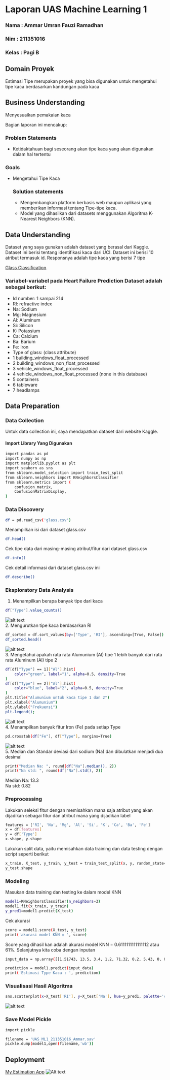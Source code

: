 # Laporan UAS Machine Learning 1
### Nama  : Ammar Umran Fauzi Ramadhan
### Nim   : 211351016
### Kelas : Pagi B

## Domain Proyek

Estimasi Tipe merupakan proyek yang bisa digunakan untuk mengetahui tipe kaca berdasarkan kandungan pada kaca 

## Business Understanding

Menyesuaikan pemakaian kaca

Bagian laporan ini mencakup:

### Problem Statements

- Ketidaktahuan bagi seseorang akan tipe kaca yang akan digunakan dalam hal tertentu

### Goals

- Mengetahui Tipe Kaca
    ### Solution statements
    - Mengembangkan platform berbasis web maupun aplikasi yang memberikan informasi tentang Tipe-tipe kaca.
    - Model yang dihasilkan dari datasets menggunakan Algoritma K-Nearest Neighbors (KNN).

## Data Understanding
Dataset yang saya gunakan adalah dataset yang berasal dari Kaggle. Dataset ini berisi tentang identifikasi kaca dari UCI. Dataset ini berisi 10 atribut termasuk id. Responsnya adalah tipe kaca yang berisi 7 tipe<br>

[Glass Classification](https://www.kaggle.com/datasets/uciml/glass).

### Variabel-variabel pada Heart Failure Prediction Dataset adalah sebagai berikut:
- Id number: 1 sampai 214
- RI: refractive index
- Na: Sodium
- Mg: Magnesium
- Al: Aluminum
- Si: Silicon
- K: Potassium
- Ca: Calcium
- Ba: Barium
- Fe: Iron
- Type of glass: (class attribute)
- 1 building_windows_float_processed
- 2 building_windows_non_float_processed
- 3 vehicle_windows_float_processed
- 4 vehicle_windows_non_float_processed (none in this database)
- 5 containers
- 6 tableware
- 7 headlamps

## Data Preparation

### Data Collection
Untuk data collection ini, saya mendapatkan dataset dari website Kaggle.

#### Import Library Yang Digunakan
``` bash
import pandas as pd
import numpy as np
import matplotlib.pyplot as plt
import seaborn as sns
from sklearn.model_selection import train_test_split
from sklearn.neighbors import KNeighborsClassifier
from sklearn.metrics import (
    confusion_matrix,
    ConfusionMatrixDisplay,
)
```

### Data Discovery

``` bash
df = pd.read_csv('glass.csv')
```
Menampilkan isi dari dataset glass.csv
``` bash
df.head()
```
Cek tipe data dari masing-masing atribut/fitur dari dataset glass.csv
``` bash
df.info()
```
Cek detail informasi dari dataset glass.csv ini
``` bash
df.describe()
```

### Eksploratory Data Analysis
1. Menampilkan berapa banyak tipe dari kaca
``` bash
df["Type"].value_counts()
```
![alt text](outputa.png)<br>
2. Mengurutkan tipe kaca berdasarkan RI
``` bash
df_sorted = df.sort_values(by=['Type', 'RI'], ascending=[True, False])
df_sorted.head()
```
![alt text](outputb.png)<br>
3. Mengetahui apakah rata rata Alumunium (Al) tipe 1 lebih banyak dari rata rata Aluminum (Al) tipe 2
``` bash
df[df["Type"] == 1]["Al"].hist(
    color="green", label="1", alpha=0.5, density=True
)
df[df["Type"] == 2]["Al"].hist(
    color="blue", label="2", alpha=0.5, density=True
)
plt.title("Alumunium untuk kaca tipe 1 dan 2")
plt.xlabel("Alumunium")
plt.ylabel("Frekuensi")
plt.legend();
```
![alt text](output1.png)<br>
4. Menampilkan banyak fitur Iron (Fe) pada setiap Type
``` bash
pd.crosstab(df["Fe"], df["Type"], margins=True)
```
![alt text](outputc.png)<br>
5. Median dan Standar deviasi dari sodium (Na) dan dibulatkan menjadi dua desimal
``` bash
print("Median Na: ", round(df["Na"].median(), 2))
print("Na std: ", round(df["Na"].std(), 2))
```
Median Na:  13.3<br>Na std:  0.82<br>
### Preprocessing
Lakukan seleksi fitur dengan memisahkan mana saja atribut yang akan dijadikan sebagai fitur dan atribut mana yang dijadikan label
``` bash
features = ['RI', 'Na', 'Mg', 'Al', 'Si', 'K', 'Ca', 'Ba', 'Fe']
x = df[features]
y = df['Type']
x.shape, y.shape
```
Lakukan split data, yaitu memisahkan data training dan data testing dengan script seperti berikut
```bash
x_train, X_test, y_train, y_test = train_test_split(x, y, random_state=90)
y_test.shape
```
### Modeling
Masukan data training dan testing ke dalam model KNN
``` bash
model1=KNeighborsClassifier(n_neighbors=3)
model1.fit(x_train, y_train)
y_pred1=model1.predict(X_test)
```
Cek akurasi
``` bash
score = model1.score(X_test, y_test)
print('akurasi model KNN = ', score)
```
Score yang dihasil kan adalah akurasi model KNN =  0.6111111111111112 atau 61%. Selanjutnya kita coba dengan inputan
``` bash
input_data = np.array([[1.51743, 13.5, 3.4, 1.2, 71.32, 0.2, 5.43, 0, 0]])

prediction = model1.predict(input_data)
print('Estimasi Type Kaca : ', prediction)
```
### Visualisasi Hasil Algoritma
``` bash
sns.scatterplot(x=X_test['RI'], y=X_test['Na'], hue=y_pred1, palette='coolwarm', marker='o', s=100, edgecolor='k')
```
![alt text](output2.png)<br>
### Save Model Pickle
``` bash
import pickle

filename = 'UAS_ML1_211351016_Ammar.sav'
pickle.dump(model1,open(filename,'wb'))
```
## Deployment
[My Estimation App](https://appglass.streamlit.app/)
![Alt text](app.png)<br>

